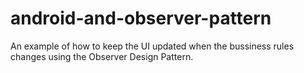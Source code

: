 # android-and-observer-pattern
An example of how to keep the UI updated when the bussiness rules changes using the Observer Design Pattern.
